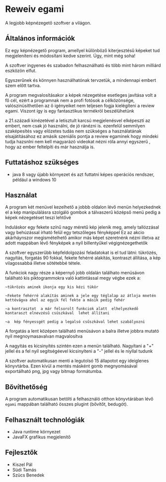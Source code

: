 # Reweiv egami

A legjobb képnézegető szoftver a világon.

## Általános információk

Ez egy képnézegető program, amellyel különböző kiterjesztésű képeket tud megjeleníteni és módosítani kedve szerint. Úgy, mint még soha!

A szoftver ingyenes és szabadon felhasználható és több mint három milliárd eszközön elfut.

Egyszerűnek és könnyen használhatónak tervzetük, a mindennapi embert szem előtt tartva.


A program megvalosításakor a  képek nézegetése esetleges javítása volt a fő cél, ezért a programnak nem a profi fotósok a célközönsége,
valószinüsíthetően az ő igényeiket nem  teljesen fogja kielégíteni a review egami. Viszont így is egy fantasztikus termékröl beszélühetünk 

a 21.századi kinézetével a letisztult karcsú megjelenésvel elképeszti az embert, nem csak jó használni, de jó ránézni is. 
ezenfelül  semmilyen szaképesítés vagy elözetes tudás nem szükséges a használatának elsajátításához ez amásik szeniális pontja a review egaminek 
hogy mindeki  tudja hazsnlni nem kell  magyarázó videokat nézni róla annyi egyszerű , hogy az ember feltelpíti és már használja is.


## Futtatáshoz szükséges

- java 8 vagy újabb környezet és azt futtatni képes operációs rendszer, például a windows 10 


## Használat

A program  két menüvel kezelhető a jobbb oldalon lévő menün helyezkednek el a  kép manipulálásra szolgáló gombok
a tálvaszerű középső menü pedig a képek nézegetéset teszi lehtővé 


Induláskor egy fekete színű nagy méretű kép jelenik meg, amely tallózzásal vagy behúzással írható felül egy tetszőleges fényképpel
Ez az akcio akárháynszor megismételhető amikor más képet szeretnénk nézni illetva az adott mappában lévő fényképek a nyíl billentyűkel végignézegethetők 


A szoftver egyszerűbb képfeldolgozási feladatokat is el tud látni: tükrözés, nagyítás, forgatás 90 fokkal, fekete fehérré alakítás, kontraszt állítása,
a  kép vilagossabbá illetve sötétebbé tétele.


A funkciok nagy része a képernyő jobb oldalán találhato menüsávon található kis piktogrammokra való kattintással megy végbe
ezek a: 

	~tükrözés aminek ikonja egy kis kézi tükör 

	~Fekete fehérré alakítás aminek a jele egy téglalap az átloja mnetén kettévágva ahol az egyik fél fekte a másik pedig fehér 
	
	~a kontrasztot  a már felsorolt funkciok alatt  elhelyezkedő  kontaraszt elnevzésű csúszkával  lehet állítani

	~a  kép fényessgét pedig a legalsó csűszkával lehet szabályozni


A forgatás a lent középen található menüsávon a balra illetve jobbra mutató  nyil megnoymasavalvan magvalosítva 

A nagyitás es kicsinyítés szintén ezen a menün található. Nagyítani a "+" jellel és a fel nyíl segítségéevel kicsinyíteni a "-" jellel és le niyllal   tudunk  


A szoftver automatikusan menti a legutolsó 15 állapotot egy ideiglenes könyvtárba. Ezen kívül a mentés másként gomb megnyomásával exportálható png, jpg vagy bitmap formátumba.

## Bővíthetőség

A program automatikusan betölti a felhasználó otthon könyvtárában lévő `egami` mappában található összes plugint (bővítőt, bedugót).

## Felhasznált technológiák

- Java runtime környezet
- JavaFX grafikus megjelenítő

## Fejlesztők

- Kiszel Pál
- Südi Tamás
- Szücs Benedek
